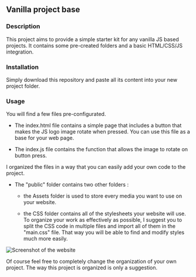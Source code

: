## Vanilla project base

### Description

This project aims to provide a simple starter kit for any vanilla JS based projects.
It contains some pre-created folders and a basic HTML/CSS/JS integration.

### Installation

Simply download this repository and paste all its content into your new project folder.

### Usage

You will find a few files pre-configurated.

- The index.html file contains a simple page that includes a button that makes the JS logo image rotate when pressed. You can use this file as a base for your web page.

- The index.js file contains the function that allows the image to rotate on button press.

I organized the files in a way that you can easily add your own code to the project.

- The "public" folder contains two other folders :

  - the Assets folder is used to store every media you want to use on your website.

  - the CSS folder contains all of the stylesheets your website will use.
    To organize your work as effectively as possible, I suggest you to split the CSS code in multiple files and import all of them in the "main.css" file. That way you will be able to find and modify styles much more easily.

![Screenshot of the website](https://i.imgur.com/Em0isF8.png "Website interface")

Of course feel free to completely change the organization of your own project. The way this project is organized is only a suggestion.
